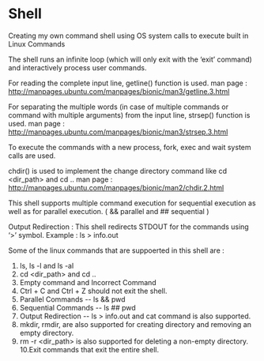 # Shell

Creating my own command shell using OS system calls to execute built in Linux Commands

The shell runs an infinite loop (which will only exit with the ‘exit’ command) and interactively process user commands.

For reading the complete input line, getline() function is used.
man page : http://manpages.ubuntu.com/manpages/bionic/man3/getline.3.html

For separating the multiple words (in case of multiple commands or command with multiple arguments) from the input line, strsep() function is used.
man page : http://manpages.ubuntu.com/manpages/bionic/man3/strsep.3.html

 To execute the commands with a new process, fork, exec and wait system calls are used.
 
chdir() is used to implement the change directory command like cd <dir_path> and cd .. 
man page : http://manpages.ubuntu.com/manpages/bionic/man2/chdir.2.html

This shell supports multiple command execution for sequential execution as well as for parallel execution. ( && parallel and ## sequential )

Output Redirection : 
This shell redirects STDOUT for the commands using ‘>’ symbol. 
Example : ls > info.out

Some of the linux commands that are suppoerted in this shell are : 
1. ls, ls -l and ls -al
2. cd <dir_path> and cd ..
3. Empty command and Incorrect Command
4. Ctrl + C and Ctrl + Z should not exit the shell.
5. Parallel Commands -- ls && pwd 
6. Sequential Commands -- ls ## pwd
7. Output Redirection -- ls > info.out and cat command is also supported.
8. mkdir, rmdir, are also supported for creating directory and removing an empty directory. 
9. rm -r <dir_path> is also supported for deleting a non-empty directory.
10.Exit commands that exit the entire shell.
 
